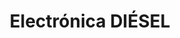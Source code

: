 ---
title: "Electrónica DIÉSEL"
url: /san-andres-cholula/electronica-diesel/
shop: Autowerkstatt
---